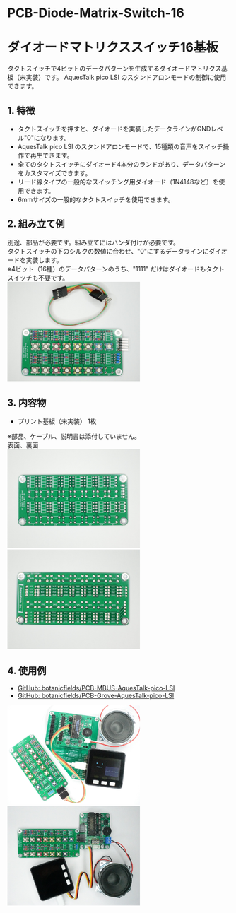 # PCB-Diode-Matrix-Switch-16

# ダイオードマトリクススイッチ16基板
タクトスイッチで4ビットのデータパターンを生成するダイオードマトリクス基板（未実装）です。
AquesTalk pico LSI のスタンドアロンモードの制御に使用できます。

## 1. 特徴
- タクトスイッチを押すと、ダイオードを実装したデータラインがGNDレベル"0"になります。
- AquesTalk pico LSI のスタンドアロンモードで、15種類の音声をスイッチ操作で再生できます。
- 全てのタクトスイッチにダイオード4本分のランドがあり、データパターンをカスタマイズできます。
- リード線タイプの一般的なスイッチング用ダイオード（1N4148など）を使用できます。
- 6mmサイズの一般的なタクトスイッチを使用できます。

## 2. 組み立て例
別途、部品が必要です。組み立てにはハンダ付けが必要です。  
タクトスイッチの下のシルクの数値に合わせ、"0"にするデータラインにダイオードを実装します。  
※4ビット（16種）のデータパターンのうち、"1111" だけはダイオードもタクトスイッチも不要です。  
<img src="./image/asm.JPG" width=300>

## 3. 内容物
- プリント基板（未実装） 1枚  

※部品、ケーブル、説明書は添付していません。  
表面、裏面  
<img src="./image/front.JPG" width=300> <img src="./image/back.JPG" width=300>

## 4. 使用例
- [GitHub: botanicfields/PCB-MBUS-AquesTalk-pico-LSI](https://github.com/botanicfields/PCB-MBUS-AquesTalk-pico-LSI)
- [GitHub: botanicfields/PCB-Grove-AquesTalk-pico-LSI](https://github.com/botanicfields/PCB-Grove-AquesTalk-pico-LSI)

<img src="./image/socket3.JPG" width=300> <img src="./image/standalone.JPG" width=300>

